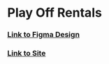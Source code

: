 # Play Off Rentals

### [Link to Figma Design](https://www.figma.com/design/9dafMboHokOQMhyoEaJdPT/Play-Off-Rentals-Design?node-id=4368-321123&t=D5NPmeRExcQIo6yT-1)

### [Link to Site](https://play-off-rentals.netlify.app)
